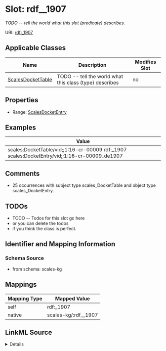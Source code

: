 

# Slot: rdf__1907


_TODO -- tell the world what this slot (predicate) describes._





URI: [rdf:_1907](http://www.w3.org/1999/02/22-rdf-syntax-ns#_1907)



<!-- no inheritance hierarchy -->





## Applicable Classes

| Name | Description | Modifies Slot |
| --- | --- | --- |
| [ScalesDocketTable](../classes/ScalesDocketTable.md) | TODO -- tell the world what this class (type) describes |  no  |







## Properties

* Range: [ScalesDocketEntry](../classes/ScalesDocketEntry.md)






## Examples

| Value |
| --- |
| scales:DocketTable/vid;;1:16-cr-00009 rdf:_1907 scales:DocketEntry/vid;;1:16-cr-00009_de1907 |

## Comments

* 25 occurrences with subject type scales_DocketTable and object type scales_DocketEntry.

## TODOs

* TODO -- Todos for this slot go here
* or you can delete the todos
* if you think the class is perfect.

## Identifier and Mapping Information







### Schema Source


* from schema: scales-kg




## Mappings

| Mapping Type | Mapped Value |
| ---  | ---  |
| self | rdf:_1907 |
| native | scales-kg/:rdf__1907 |




## LinkML Source

<details>
```yaml
name: rdf__1907
description: TODO -- tell the world what this slot (predicate) describes.
todos:
- TODO -- Todos for this slot go here
- or you can delete the todos
- if you think the class is perfect.
comments:
- 25 occurrences with subject type scales_DocketTable and object type scales_DocketEntry.
examples:
- value: scales:DocketTable/vid;;1:16-cr-00009 rdf:_1907 scales:DocketEntry/vid;;1:16-cr-00009_de1907
from_schema: scales-kg
rank: 1000
slot_uri: rdf:_1907
alias: rdf__1907
domain_of:
- scales_DocketTable
range: scales_DocketEntry

```
</details>